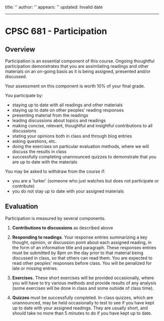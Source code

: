 title: ''
author: ''
appears: ''
updated: Invalid date

---

# CPSC 681 - Participation

## Overview

Participation is an essential component of this course. Ongoing thoughtful participation demonstrates that you are assimilating readings and other materials on an on-going basis as it is being assigned, presented and/or discussed. 

Your assessment on this component is worth 10% of your final grade.

You participate by:

* staying up to date with all readings and other materials
* staying up to date on other peoples' reading responses
* presenting material from the readings
* leading discussions about topics and readings
* making concise, relevant, thoughtful and insightful contributions to all discussions
* stating your opinions both in class and through blog entries
* asking questions, etc.
* doing the exercises on particular evaluation methods, where we will discuss the results in class
* successfully completing unannounced quizzes to demonstrate that you are up to date with the materials

You may be asked to withdraw from the course if:

* you are a 'lurker' (someone who just watches but does not participate or contribute)
* you do not stay up to date with your assigned materials

## Evaluation

Participation is measured by several components.

1.  **Contributions to discussions** as described above

2.  **Responding to readings**. Your response entries summarizing a key thought, opinion, or discussion point about each assigned reading, in the form of an informative title and paragraph. These responses entries must be submitted by 8pm on the day prior to that material being discussed in class, so that others can read them. You are expected to read other peoples' responses before class. You will be penalized for late or missing entries.

3.  **Exercises.** These short exercises will be provided occasionally, where you will have to try various methods and provide results of any analysis (some exercises will be done in class and some outside of class time).

4.  **Quizzes** must be successfully completed. In-class quizzes, which are unannounced, may be held occasionally to test to see if you have kept up to date with your assigned readings. They are usually short, and should take no more than 5 minutes to do if you have kept up to date.
